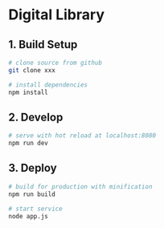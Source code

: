 # Digital Library

## 1. Build Setup

``` bash
# clone source from github
git clone xxx

# install dependencies
npm install
```

## 2. Develop

``` bash
# serve with hot reload at localhost:8080
npm run dev
```

## 3. Deploy

``` bash
# build for production with minification
npm run build

# start service
node app.js
```
